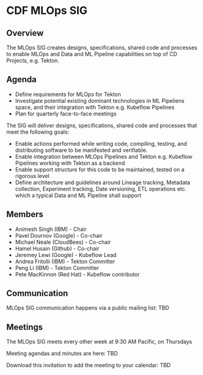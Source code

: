 # CDF MLOps SIG

## Overview
The MLOps SIG creates designs, specifications, shared code and processes to enable MLOps and Data and ML Pipeline capabilities on top of CD Projects, e.g. Tekton. 

## Agenda

* Define requirements for MLOps for Tekton
* Investigate potential existing dominant technologies in ML Pipeliens space, and their integration with Tekton e.g. Kubeflow Pipelines
* Plan for quarterly face-to-face meetings

The SIG will deliver designs, specifications, shared code and processes that meet the following goals:

* Enable actions performed while writing code, compiling, testing, and distributing software to be manifested and verifiable.
* Enable integration between MLOps Pipelines and Tekton e.g. Kubeflow Pipelines working with Tekton as a backend
* Enable support structure for this code to be maintained, tested on a rigorous level
* Define architecture and guidelines around Lineage tracking, Metadata collection, Experiment tracking, Date versioning, ETL operations etc. which a typical Data and ML Pipeline shall support

## Members

* Animesh Singh (IBM) - Chair
* Pavel Dournov (Google) - Co-chair
* Michael Neale (CloudBees) - Co-chair
* Hamel Husain (Github) - Co-chair
* Jeremey Lewi (Google) - Kubeflow Lead
* Andrea Fritolli (IBM) - Tekton Committer
* Peng Li (IBM) - Tekton Committer
* Pete MacKinnon (Red Hat) - Kubeflow contributor

## Communication
MLOps SIG communication happens via a public mailing list: TBD

## Meetings
The MLOps SIG meets every other week at 9:30 AM Pacific, on Thursdays

Meeting agendas and minutes are here: TBD

Download this invitation to add the meeting to your calendar: TBD
